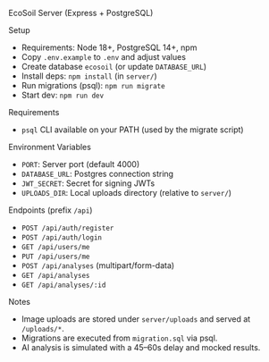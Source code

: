 EcoSoil Server (Express + PostgreSQL)

Setup

- Requirements: Node 18+, PostgreSQL 14+, npm
- Copy `.env.example` to `.env` and adjust values
- Create database `ecosoil` (or update `DATABASE_URL`)
- Install deps: `npm install` (in `server/`)
- Run migrations (psql): `npm run migrate`
- Start dev: `npm run dev`

Requirements

- `psql` CLI available on your PATH (used by the migrate script)

Environment Variables

- `PORT`: Server port (default 4000)
- `DATABASE_URL`: Postgres connection string
- `JWT_SECRET`: Secret for signing JWTs
- `UPLOADS_DIR`: Local uploads directory (relative to `server/`)

Endpoints (prefix `/api`)

- `POST /api/auth/register`
- `POST /api/auth/login`
- `GET /api/users/me`
- `PUT /api/users/me`
- `POST /api/analyses` (multipart/form-data)
- `GET /api/analyses`
- `GET /api/analyses/:id`

Notes

- Image uploads are stored under `server/uploads` and served at `/uploads/*`.
- Migrations are executed from `migration.sql` via psql.
- AI analysis is simulated with a 45–60s delay and mocked results.
